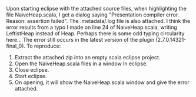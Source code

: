 Upon starting eclipse with the attached source files, when highlighting the file NaiveHeap.scala, I get a dialog saying "Presentation compiler error.  Reason: assertion failed".  The .metadata/.log file is also attached.  I think the error results from a typo I made on line 24 of NaiveHeap.scala, writing LeftistHeap instead of Heap.  Perhaps there is some odd typing circularity here...
The error still occurs in the latest version of the plugin (2.7.0.14321-final_0).  To reproduce:

1. Extract the attached zip into an empty scala eclipse project.
2. Open the NaiveHeap.scala files in a window in eclipse.
3. Close eclipse.
4. Start eclipse.
5. On opening, it will show the NaiveHeap.scala window and give the error attached.
